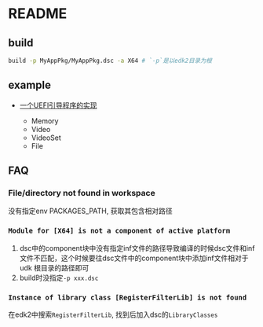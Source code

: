 # README

## build
```bash
build -p MyAppPkg/MyAppPkg.dsc -a X64 # `-p`是以edk2目录为根
```

## example
- [一个UEFI引导程序的实现](https://www.ituring.com.cn/book/2763)

    - Memory
    - Video
    - VideoSet
    - File

## FAQ
### File/directory not found in workspace
没有指定env PACKAGES_PATH, 获取其包含相对路径

### `Module for [X64] is not a component of active platform`
1. dsc中的component块中没有指定inf文件的路径导致编译的时候dsc文件和inf文件不匹配，这个时候要往dsc文件中的component块中添加inf文件相对于udk 根目录的路径即可
2. build时没指定`-p xxx.dsc`

### `Instance of library class [RegisterFilterLib] is not found`
在edk2中搜索`RegisterFilterLib`, 找到后加入dsc的`LibraryClasses`